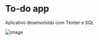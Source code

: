 # To-do app

Aplicativo desenvolvido com Tkinter e SQL

![image](https://user-images.githubusercontent.com/107516003/180904606-e1cc3b85-b9d7-42de-9ffe-bb9964dceb3a.png)

